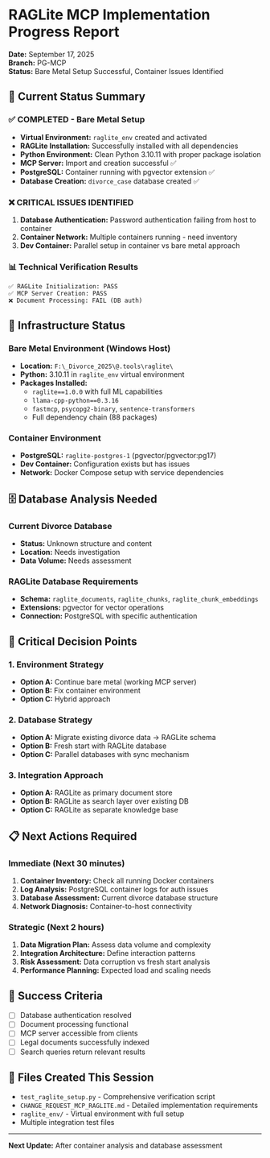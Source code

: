 # RAGLite MCP Implementation Progress Report

**Date:** September 17, 2025  
**Branch:** PG-MCP  
**Status:** Bare Metal Setup Successful, Container Issues Identified  

## 🎯 **Current Status Summary**

### ✅ **COMPLETED - Bare Metal Setup**
- **Virtual Environment:** `raglite_env` created and activated
- **RAGLite Installation:** Successfully installed with all dependencies
- **Python Environment:** Clean Python 3.10.11 with proper package isolation
- **MCP Server:** Import and creation successful ✅
- **PostgreSQL:** Container running with pgvector extension ✅
- **Database Creation:** `divorce_case` database created ✅

### ❌ **CRITICAL ISSUES IDENTIFIED**
1. **Database Authentication:** Password authentication failing from host to container
2. **Container Network:** Multiple containers running - need inventory
3. **Dev Container:** Parallel setup in container vs bare metal approach

### 📊 **Technical Verification Results**
```
✅ RAGLite Initialization: PASS
✅ MCP Server Creation: PASS  
❌ Document Processing: FAIL (DB auth)
```

## 🔧 **Infrastructure Status**

### **Bare Metal Environment (Windows Host)**
- **Location:** `F:\_Divorce_2025\@.tools\raglite\`
- **Python:** 3.10.11 in `raglite_env` virtual environment
- **Packages Installed:**
  - `raglite==1.0.0` with full ML capabilities
  - `llama-cpp-python==0.3.16`
  - `fastmcp`, `psycopg2-binary`, `sentence-transformers`
  - Full dependency chain (88 packages)

### **Container Environment**
- **PostgreSQL:** `raglite-postgres-1` (pgvector/pgvector:pg17)
- **Dev Container:** Configuration exists but has issues
- **Network:** Docker Compose setup with service dependencies

## 🗄️ **Database Analysis Needed**

### **Current Divorce Database**
- **Status:** Unknown structure and content
- **Location:** Needs investigation
- **Data Volume:** Needs assessment

### **RAGLite Database Requirements**
- **Schema:** `raglite_documents`, `raglite_chunks`, `raglite_chunk_embeddings`
- **Extensions:** pgvector for vector operations
- **Connection:** PostgreSQL with specific authentication

## 🚨 **Critical Decision Points**

### **1. Environment Strategy**
- **Option A:** Continue bare metal (working MCP server)
- **Option B:** Fix container environment
- **Option C:** Hybrid approach

### **2. Database Strategy**
- **Option A:** Migrate existing divorce data → RAGLite schema
- **Option B:** Fresh start with RAGLite database
- **Option C:** Parallel databases with sync mechanism

### **3. Integration Approach**
- **Option A:** RAGLite as primary document store
- **Option B:** RAGLite as search layer over existing DB
- **Option C:** RAGLite as separate knowledge base

## 📋 **Next Actions Required**

### **Immediate (Next 30 minutes)**
1. **Container Inventory:** Check all running Docker containers
2. **Log Analysis:** PostgreSQL container logs for auth issues
3. **Database Assessment:** Current divorce database structure
4. **Network Diagnosis:** Container-to-host connectivity

### **Strategic (Next 2 hours)**
1. **Data Migration Plan:** Assess data volume and complexity
2. **Integration Architecture:** Define interaction patterns
3. **Risk Assessment:** Data corruption vs fresh start analysis
4. **Performance Planning:** Expected load and scaling needs

## 🎯 **Success Criteria**
- [ ] Database authentication resolved
- [ ] Document processing functional
- [ ] MCP server accessible from clients
- [ ] Legal documents successfully indexed
- [ ] Search queries return relevant results

## 📁 **Files Created This Session**
- `test_raglite_setup.py` - Comprehensive verification script
- `CHANGE_REQUEST_MCP_RAGLITE.md` - Detailed implementation requirements
- `raglite_env/` - Virtual environment with full setup
- Multiple integration test files

---
**Next Update:** After container analysis and database assessment